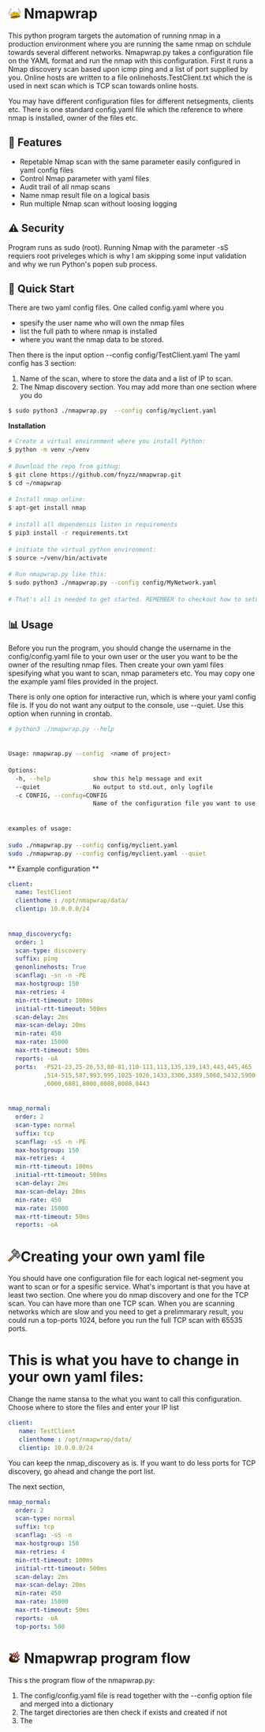 # <img src="images/Viking_Helmet.png" alt="Nmapwrap.py" style="width:5%; height:auto;"> Nmapwrap


This python program targets the automation of running nmap in a production environment where you are 
running the same nmap on schdule towards several different networks. 
Nmapwrap.py takes a configuration file on the YAML format and run  the nmap with this configuration. 
First it runs a Nmap discovery scan based upon icmp ping and a list of port supplied by you. 
Online hosts are written to a file onlinehosts.TestClient.txt which  the is used in next scan which is 
TCP scan towards online hosts. 


You may have different configuration files for different netsegments, clients etc. There is one standard config.yaml file which the reference to where nmap is installed, owner of the files etc. 
## 🌟 Features
- Repetable Nmap scan with the same parameter  easily configured in yaml config files 
- Control Nmap parameter with yaml files 
- Audit trail of all nmap scans 
- Name nmap result file on a logical basis
- Run multiple Nmap scan without loosing logging

## ⚠️  Security 
Program runs as sudo (root). 
Running Nmap with the parameter -sS requiers root priveleges which is why I am skipping some input validation and why we run Python's popen sub process. 

## 🚀 Quick Start 
There are two yaml config files. One called config.yaml where you 
- spesify the user name who will own the nmap files 
- list the full path to where nmap is installed 
- where you want the nmap data to be stored. 

Then there is the input option --config config/TestClient.yaml 
The yaml config has 3 section: 
1. Name of the scan, where to store the data and a list of IP to scan. 
2. The Nmap discovery section. You may add more than one section where you do 

```sh
$ sudo python3 ./nmapwrap.py  --config config/myclient.yaml 
```

**Installation**
```bash
# Create a virtual environment where you install Python: 
$ python -m venv ~/venv 

# Download the repo from githug: 
$ git clone https://github.com/fnyzz/nmapwrap.git 
$ cd ~/nmapwrap 

# Install nmap online:
$ apt-get install nmap

# install all dependensis listen in requirements
$ pip3 install -r requirements.txt

# initiate the virtual python environment: 
$ source ~/venv/bin/activate

# Run nmapwrap.py like this: 
$ sudo python3 ./nmapwrap.py --config config/MyNetwork.yaml 

# That's all is needed to get started. REMEMBER to checkout how to setup the MyNetwork.yaml files down below. 
```

## 📊 Usage
Before you run the program, you should change the username in the config/config.yaml file to your own user or the user you want to be the owner of the resulting nmap files. 
Then create your own yaml files spesifying what you want to scan, nmap parameters etc. You may copy one the example yaml files provided in the project. 

There is only one option for interactive run, which is where your yaml config file is. If you do not want any output to the console, use --quiet. Use this option when running in crontab. 

```bash 
# python3 ./nmapwrap.py --help


Usage: nmapwrap.py --config  <name of project>

Options:
  -h, --help            show this help message and exit
  --quiet               No output to std.out, only logfile
  -c CONFIG, --config=CONFIG
                        Name of the configuration file you want to use


examples of usage:

sudo ./nmapwrap.py --config config/myclient.yaml
sudo ./nmapwrap.py --config config/myclient.yaml --quiet
```


** Example configuration ** 

```yaml
client:
  name: TestClient
  clienthome : /opt/nmapwrap/data/
  clientip: 10.0.0.0/24


nmap_discoverycfg:
  order: 1
  scan-type: discovery
  suffix: ping
  genonlinehosts: True
  scanflag: -sn -n -PE
  max-hostgroup: 150
  max-retries: 4
  min-rtt-timeout: 100ms
  initial-rtt-timeout: 500ms
  scan-delay: 2ms
  max-scan-delay: 20ms
  min-rate: 450
  max-rate: 15000
  max-rtt-timeout: 50ms
  reports: -oA
  ports:  -PS21-23,25-26,53,80-81,110-111,113,135,139,143,443,445,465
          ,514-515,587,993,995,1025-1026,1433,3306,3389,5060,5432,5900
          ,6000,6881,8000,8008,8080,8443


nmap_normal:
  order: 2
  scan-type: normal
  suffix: tcp
  scanflag: -sS -n -PE
  max-hostgroup: 150
  max-retries: 4
  min-rtt-timeout: 100ms
  initial-rtt-timeout: 500ms
  scan-delay: 2ms
  max-scan-delay: 20ms
  min-rate: 450
  max-rate: 15000
  max-rtt-timeout: 50ms
  reports: -oA

```


# <img src="images/Viking_hammer.png" alt="User configuration yaml file" style="width:5%; height:auto;">Creating your own yaml file
You should have one configuration file for each logical net-segment you want to scan or for a spesific service. What's important is that you have at least two section. One where you do nmap discovery and one for the TCP scan. You can have more than one TCP scan. When you are scanning networks which are slow and you need to get a prelimmarary result, you could run a top-ports 1024, before you run the full TCP scan with 65535 ports.  

# This is what you have to change in your own yaml files:  

Change the name stansa to the what you want to call this configuration. Choose where to store the files and enter your IP list 
```yaml
client:
   name: TestClient
   clienthome : /opt/nmapwrap/data/
   clientip: 10.0.0.0/24
```

You can keep the nmap_discovery as is. If you want to do less ports for TCP discovery, go ahead and change the port list. 

The next section, 

```yaml
nmap_normal:
  order: 2
  scan-type: normal
  suffix: tcp
  scanflag: -sS -n
  max-hostgroup: 150
  max-retries: 4
  min-rtt-timeout: 100ms
  initial-rtt-timeout: 500ms
  scan-delay: 2ms
  max-scan-delay: 20ms
  min-rate: 450
  max-rate: 15000
  max-rtt-timeout: 50ms
  reports: -oA
  top-ports: 500
```



# <img src="images/Viking_boat_2x.png" alt="Nmapwrap Flow" style="width:5%; height:auto;"> Nmapwrap program flow 

This 
s the program flow of the nmapwrap.py: 
1. The config/config.yaml file is read together with the --config option file and merged into a dictionary 
2. The target directories are then check if exists and created if not 
3. The 


